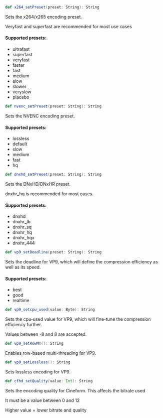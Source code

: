 
```scala
def x264_setPreset(preset: String): String
```
Sets the x264/x265 encoding preset.

Veryfast and superfast are recommended for most use cases

#### Supported presets:
* ultrafast
* superfast
* veryfast
* faster
* fast
* medium
* slow
* slower
* veryslow
* placebo

```scala
def nvenc_setPreset(preset: String): String
```
Sets the NVENC encoding preset.

#### Supported presets:
* lossless
* default
* slow
* medium
* fast
* hq

```scala
def dnxhd_setPreset(preset: String): String
```
Sets the DNxHD/DNxHR preset.

dnxhr_hq is recommended for most cases.

#### Supported presets:
* dnxhd
* dnxhr_lb
* dnxhr_sq
* dnxhr_hq
* dnxhr_hqx
* dnxhr_444

```scala
def vp9_setDeadline(preset: String): String
```
Sets the deadline for VP9, which will define the compression efficiency as well as its speed.

#### Supported presets:
* best
* good
* realtime

```scala
def vp9_setcpu_used(value: Byte): String
```
Sets the cpu-used value for VP9, which will fine-tune the compression efficiency further.

Values between -8 and 8 are accepted.

```scala
def vp9_setRowMT(): String
```
Enables row-based multi-threading for VP9.

```scala
def vp9_setLossless(): String
```
Sets lossless encoding for VP9.

```scala
def cfhd_setQuality(value: Int): String
```
Sets the encoding quality for Cineform. This affects the bitrate used

It must be a value between 0 and 12

Higher value = lower bitrate and quality
